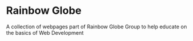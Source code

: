 # Rainbow Globe
A collection of webpages part of Rainbow Globe Group to help educate on the basics of Web Development
